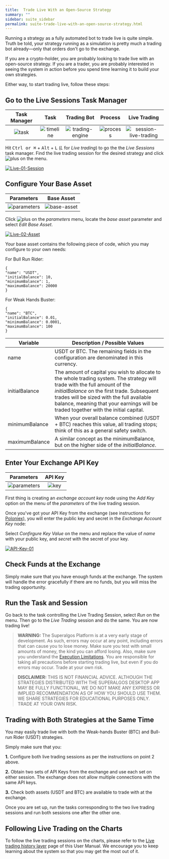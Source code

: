 ```yaml
---
title:  Trade Live With an Open-Source Strategy
summary: ""
sidebar: suite_sidebar
permalink: suite-trade-live-with-an-open-source-strategy.html
---
```


Running a strategy as a fully automated bot to trade live is quite simple. Truth be told, your strategy running as a simulation is pretty much a trading bot already—only that orders don't go to the exchange.

If you are a crypto-holder, you are probably looking to trade live with an open-source strategy. If you are a trader, you are probably interested in seeing the system in action before you spend time learning it to build your own strategies.

Either way, to start trading live, follow these steps:

## Go to the Live Sessions Task Manager

| Task Manager | Task | Trading Bot | Process | Live Trading |
| :---: | :---: | :---: | :---: | :---: |
|![task](https://user-images.githubusercontent.com/13994516/66308205-ca9eef80-e906-11e9-8864-f7dba886bc7d.png) | ![timeline](https://user-images.githubusercontent.com/13994516/67079956-73b1d980-f194-11e9-89e0-9c8d1ea2ad1d.png) | ![trading-engine](https://user-images.githubusercontent.com/13994516/69948042-2f358f80-14ef-11ea-9193-f49eeb67b51c.png) | ![process](https://user-images.githubusercontent.com/13994516/67079738-00a86300-f194-11e9-9f59-a4cc4ce6d56c.png) | ![session-live-trading](https://user-images.githubusercontent.com/13994516/67090259-eed1ba80-f1a9-11e9-896a-a8320f3e3f40.png)  |


Hit <kbd>Ctrl or &#8984;</kbd> + <kbd>Alt</kbd> + <kbd>L</kbd> (*L* for *Live trading*) to go the the *Live Sessions* task manager. Find the live trading session for the desired strategy and click ![plus](https://user-images.githubusercontent.com/13994516/70042962-121cc180-15c0-11ea-8322-018f78524f39.PNG) on the menu. 

[![Live-01-Session](https://user-images.githubusercontent.com/13994516/70344145-4c54c000-1859-11ea-950a-f1e96e3c8512.gif)](https://user-images.githubusercontent.com/13994516/70344145-4c54c000-1859-11ea-950a-f1e96e3c8512.gif)

## Configure Your Base Asset

| Parameters | Base Asset |
| :---: | :---: |
| ![parameters](https://user-images.githubusercontent.com/13994516/63508921-3f46d780-c4db-11e9-970d-8d5e2ca5ebe3.png) | ![base-asset](https://user-images.githubusercontent.com/13994516/63638431-0d26a880-c688-11e9-84f9-fa1fe5acbdbf.png) |

Click ![plus](https://user-images.githubusercontent.com/13994516/70042962-121cc180-15c0-11ea-8322-018f78524f39.PNG) on the *parameters* menu, locate the *base asset* parameter and select *Edit Base Asset*.

[![Live-02-Asset](https://user-images.githubusercontent.com/13994516/70344147-4c54c000-1859-11ea-85b2-e0504bb0218d.gif)](https://user-images.githubusercontent.com/13994516/70344147-4c54c000-1859-11ea-85b2-e0504bb0218d.gif)

Your base asset contains the following piece of code, which you may configure to your own needs:

For Bull Run Rider:

```
{ 
"name": "USDT",
"initialBalance": 10,
"minimumBalance": 1,
"maximumBalance": 20000
}
```
For Weak Hands Buster:

```
{ 
"name": "BTC",
"initialBalance": 0.01,
"minimumBalance": 0.0001,
"maximumBalance": 100
}
```

| Variable | Description / Possible Values |
| --- | --- |
| name | USDT or BTC. The remaining fields in the configuration are denominated in this currency. |
| initialBalance | The amount of capital you wish to allocate to the whole trading system. The strategy will trade with the full amount of the *initialBalance* on the first trade. Subsequent trades will be sized with the full available balance, meaning that your earnings will be traded together with the initial capital. |
| minimumBalance | When your overall balance combined (USDT + BTC) reaches this value, all trading stops; think of this as a general safety switch. |
| maximumBalance | A similar concept as the minimumBalance, but on the higher side of the _initialBalance_. |

## Enter Your Exchange API Key

| Parameters | API Key |
| :---: | :---: |
| ![parameters](https://user-images.githubusercontent.com/13994516/63508921-3f46d780-c4db-11e9-970d-8d5e2ca5ebe3.png) | ![key](https://user-images.githubusercontent.com/13994516/70038709-fe219180-15b8-11ea-9b4f-1e8d3f558362.png) |

First thing is creating an *exchange account key* node using the *Add Key* option on the menu of the *parameters* of the live trading session.

Once you've got your API Key from the exchange (see instructions for [Poloniex](Poloniex-API-Keys)), you will enter the public key and secret in the *Exchange Account Key* node: 

Select *Confirgure Key Value* on the menu and replace the value of  *name* with your public key, and *secret* with the secret of your key.

[![API-Key-01](https://user-images.githubusercontent.com/13994516/71255383-12da8500-232e-11ea-8a51-7daadd210efb.gif)](https://user-images.githubusercontent.com/13994516/71255383-12da8500-232e-11ea-8a51-7daadd210efb.gif)

## Check Funds at the Exchange

Simply make sure that you have enough funds at the exchange. The system will handle the error gracefully if there are no funds, but you will miss the trading opportunity.

## Run the Task and Session

Go back to the task controlling the Live Trading Session, select *Run* on the menu. Then go to the *Live Trading* session and do the same. You are now trading live!

> **WARNING:** The Superalgos Platform is at a very early stage of development. As such, errors may occur at any point, including errors that can cause you to lose money. Make sure you test with small amounts of money, the kind you can afford losing. Also, make sure you understand the [Execution Limitations](Execution-Limitations). You are responsible for taking all precautions before starting trading live, but even if you do errors may occur. Trade at your own risk.

> **DISCLAIMER:** THIS IS NOT FINANCIAL ADVICE. ALTHOUGH THE STRATEGIES DISTRIBUTED WITH THE SUPERALGOS DESKTOP APP MAY BE FULLY FUNCTIONAL, WE DO NOT MAKE ANY EXPRESS OR IMPLIED RECOMMENDATION AS OF HOW YOU SHOULD USE THEM. WE SHARE STRATEGIES FOR EDUCATIONAL PURPOSES ONLY. TRADE AT YOUR OWN RISK.

## Trading with Both Strategies at the Same Time

You may easily trade live with both the Weak-hands Buster (BTC) and Bull-run Rider (USDT) strategies.

Simply make sure that you:

**1.** Configure both live trading sessions as per the instructions on point 2 above.

**2.** Obtain two sets of API Keys from the exchange and use each set on either session. The exchange does not allow multiple connections with the same API keys.

**3.** Check both assets (USDT and BTC) are available to trade with at the exchange.

Once you are set up, run the tasks corresponding to the two live trading sessions and run both sessions one after the other one.

## Following Live Trading on the Charts

To follow the live trading sessions on the charts, please refer to the [Live trading history layer](Live-Trading-History-Layer) page of this User Manual. We encourage you to keep learning about the system so that you may get the most out of it.
